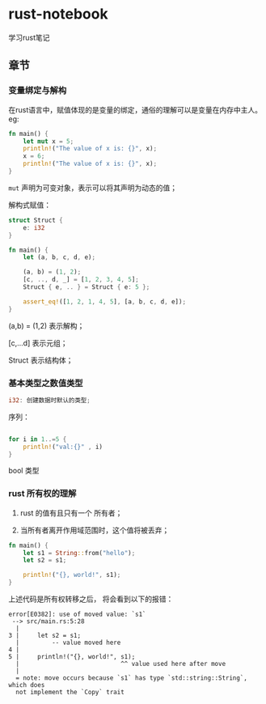 # rust-notebook
学习rust笔记

## 章节

### 变量绑定与解构

在rust语言中，赋值体现的是变量的绑定，通俗的理解可以是变量在内存中主人。
eg:

```rust
fn main() {
    let mut x = 5;
    println!("The value of x is: {}", x);
    x = 6;
    println!("The value of x is: {}", x);
}
```
`mut` 声明为可变对象，表示可以将其声明为动态的值；


解构式赋值：

```rust
struct Struct {
    e: i32
}

fn main() {
    let (a, b, c, d, e);

    (a, b) = (1, 2);
    [c, .., d, _] = [1, 2, 3, 4, 5];
    Struct { e, .. } = Struct { e: 5 };

    assert_eq!([1, 2, 1, 4, 5], [a, b, c, d, e]);
}
```
(a,b) = (1,2) 表示解构；

[c,...d] 表示元组；

Struct 表示结构体；

### 基本类型之数值类型

```rust
i32: 创建数据时默认的类型;
```


序列：

```rust

for i in 1..=5 {
    println!("val:{}" , i)
}
```

bool 类型

### rust 所有权的理解

1. rust 的值有且只有一个 所有者；

2. 当所有者离开作用域范围时，这个值将被丢弃；


```rust
fn main() {
    let s1 = String::from("hello");
    let s2 = s1;

    println!("{}, world!", s1);
}
```

上述代码是所有权转移之后， 将会看到以下的报错：

```
error[E0382]: use of moved value: `s1`
 --> src/main.rs:5:28
  |
3 |     let s2 = s1;
  |         -- value moved here
4 |
5 |     println!("{}, world!", s1);
  |                            ^^ value used here after move
  |
  = note: move occurs because `s1` has type `std::string::String`, which does
  not implement the `Copy` trait
```

